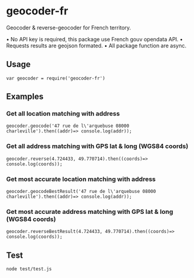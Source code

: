 # geocoder-fr

Geocoder & reverse-geocoder for French territory. 

• No API key is required, this package use French gouv opendata API.
• Requests results are geojson formated.
• All package function are async. 

## Usage

```
var geocoder = require('geocoder-fr')
```

## Examples

### Get all location matching with address

```
geocoder.geocode('47 rue de l\'arquebuse 08000 charleville').then((addr)=> console.log(addr));

```

### Get all address matching with GPS lat & long (WGS84 coords)

```
geocoder.reverse(4.724433, 49.770714).then((coords)=> console.log(coords));
```

### Get most accurate location matching with address

```
geocoder.geocodeBestResult('47 rue de l\'arquebuse 08000 charleville').then((addr)=> console.log(addr));

```

### Get most accurate address matching with GPS lat & long (WGS84 coords)

```
geocoder.reverseBestResult(4.724433, 49.770714).then((coords)=> console.log(coords));
```

## Test

```
node test/test.js
```
